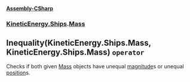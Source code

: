#### [Assembly-CSharp](./Assembly-CSharp.md 'Assembly-CSharp')
### [KineticEnergy.Ships](./Assembly-CSharp.md#KineticEnergy-Ships 'KineticEnergy.Ships').[Mass](./KineticEnergy-Ships-Mass.md 'KineticEnergy.Ships.Mass')
## Inequality(KineticEnergy.Ships.Mass, KineticEnergy.Ships.Mass) `operator`
Checks if both given [Mass](./KineticEnergy-Ships-Mass.md 'KineticEnergy.Ships.Mass') objects have unequal [magnitude](./KineticEnergy-Ships-Mass-magnitude.md 'KineticEnergy.Ships.Mass.magnitude')s or unequal [position](./KineticEnergy-Ships-Mass-position.md 'KineticEnergy.Ships.Mass.position')s.

